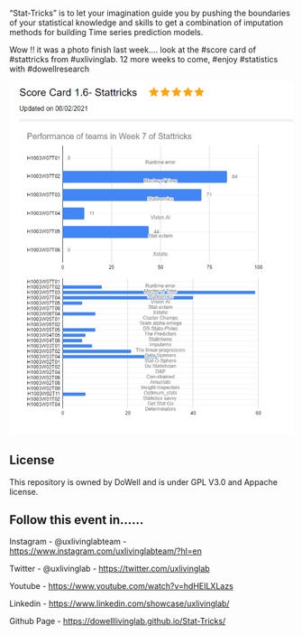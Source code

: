 “Stat-Tricks” is to let your imagination guide you by pushing the boundaries of your statistical knowledge and skills to get a combination of imputation methods for building Time series prediction models.

Wow !! it was a photo finish last week.... look at the #score card of #stattricks from #uxlivinglab. 12 more weeks to come, #enjoy #statistics with #dowellresearch

![Copy of Copy of Living lab (1)](https://github.com/DowellLivingLab/scorecard-stattricks/blob/main/7.png?raw=true)

## License

This repository is owned by DoWell and is under GPL V3.0 and Appache license. 

## Follow this event in......

Instagram - @uxlivinglabteam - https://www.instagram.com/uxlivinglabteam/?hl=en

Twitter - @uxlivinglab -  https://twitter.com/uxlivinglab

Youtube - https://www.youtube.com/watch?v=hdHEILXLazs

Linkedin - https://www.linkedin.com/showcase/uxlivinglab/

Github Page - https://dowelllivinglab.github.io/Stat-Tricks/



